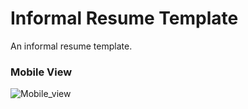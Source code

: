 # Informal Resume Template
An informal resume template. 

### Mobile View
![Mobile_view](https://res.cloudinary.com/nasir78526/image/upload/q_100/v1516822015/informal_CV_f9ineu.png)
